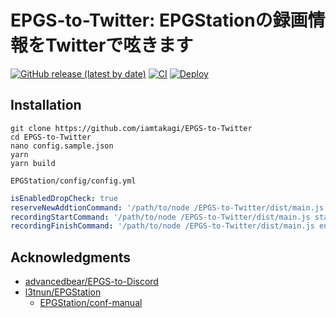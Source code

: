 # EPGS-to-Twitter: EPGStationの録画情報をTwitterで呟きます
[![GitHub release (latest by date)](https://img.shields.io/github/v/release/iamtakagi/epgs-to-twitter)](https://github.com/iamtakagi/epgs-to-twitter/releases)
[![CI](https://github.com/iamtakagi/epgs-to-twitter/actions/workflows/ci.yml/badge.svg?branch=master)](https://github.com/iamtakagi/epgs-to-twitter/actions/workflows/ci.yml)
[![Deploy](https://github.com/iamtakagi/epgs-to-twitter/actions/workflows/deploy.yml/badge.svg)](https://github.com/iamtakagi/epgs-to-twitter/actions/workflows/deploy.yml)

## Installation
```console
git clone https://github.com/iamtakagi/EPGS-to-Twitter
cd EPGS-to-Twitter
nano config.sample.json
yarn
yarn build
```

`EPGStation/config/config.yml`
```yml
isEnabledDropCheck: true
reserveNewAddtionCommand: '/path/to/node /EPGS-to-Twitter/dist/main.js reserve'
recordingStartCommand: '/path/to/node /EPGS-to-Twitter/dist/main.js start'
recordingFinishCommand: '/path/to/node /EPGS-to-Twitter/dist/main.js end'
```

## Acknowledgments
- [advancedbear/EPGS-to-Discord](https://github.com/advancedbear/EPGS-to-Discord)
- [l3tnun/EPGStation](https://github.com/l3tnun/EPGStation)
  - [EPGStation/conf-manual](https://github.com/l3tnun/EPGStation/blob/master/doc/conf-manual.md#%E5%A4%96%E9%83%A8%E3%82%B3%E3%83%9E%E3%83%B3%E3%83%89%E5%AE%9F%E8%A1%8C)
